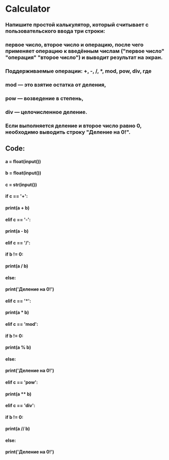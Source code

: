 # Calculator

### Напишите простой калькулятор, который считывает с пользовательского ввода три строки:
### первое число, второе число и операцию, после чего применяет операцию к введённым числам ("первое число" "операция" "второе число") и выводит результат на экран.

### Поддерживаемые операции: +, -, /, *, mod, pow, div, где
### mod — это взятие остатка от деления,
### pow — возведение в степень,
### div — целочисленное деление.

### Если выполняется деление и второе число равно 0, необходимо выводить строку "Деление на 0!".

## Code:

#### a = float(input())
#### b = float(input())
#### c = str(input())
#### if c == '+':
####    print(a + b)
#### elif c == '-':
####    print(a - b)
#### elif c == '/':
####    if b != 0:
####       print(a / b)
####    else:
####       print('Деление на 0!')
#### elif c == '*':
####    print(a * b)
#### elif c == 'mod':
####    if b != 0:
####       print(a % b)
####    else:
####       print('Деление на 0!')
#### elif c == 'pow':
####    print(a ** b) 
#### elif c == 'div':
####    if b != 0:
####       print(a // b)
####    else:
####       print('Деление на 0!')
